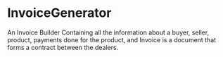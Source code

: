 # InvoiceGenerator
An Invoice Builder Containing all the information about a buyer, seller, product, payments done for the product, and Invoice is a document that forms a contract between the dealers.
